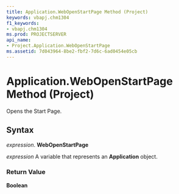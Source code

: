 ```yaml
---
title: Application.WebOpenStartPage Method (Project)
keywords: vbapj.chm1304
f1_keywords:
- vbapj.chm1304
ms.prod: PROJECTSERVER
api_name:
- Project.Application.WebOpenStartPage
ms.assetid: 7d043964-8be2-fbf2-7d6c-6ad0454e05cb
---
```



# Application.WebOpenStartPage Method (Project)

Opens the Start Page.


## Syntax

 _expression_. **WebOpenStartPage**

 _expression_ A variable that represents an **Application** object.


### Return Value

 **Boolean**


